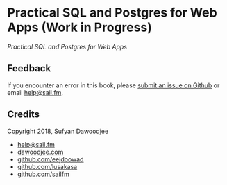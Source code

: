 # Practical SQL and Postgres for Web Apps (Work in Progress)

*Practical SQL and Postgres for Web Apps*

## Feedback

If you encounter an error in this book, please [submit an issue on Github](https://github.com/sailfm/postgres-book/issues) or email help@sail.fm.

## Credits

Copyright 2018, Sufyan Dawoodjee

* help@sail.fm
* [dawoodjee.com](https://dawoodjee.com)
* [github.com/eejdoowad](https://github.com/eejdoowad)
* [github.com/lusakasa](https://github.com/lusakasa)
* [github.com/sailfm](https://github.com/sailfm)